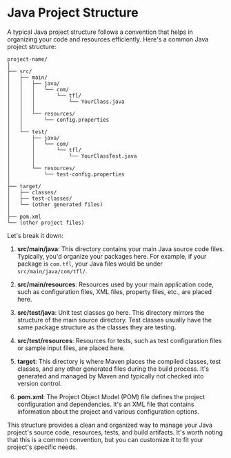 # Java Project Structure

A typical Java project structure follows a convention that helps in organizing your code and resources efficiently. Here's a common Java project structure:

```
project-name/
│
├── src/
│   ├── main/
│   │   ├── java/
│   │   │   └── com/
│   │   │       └── tfl/
│   │   │           └── YourClass.java
│   │   │
│   │   └── resources/
│   │       └── config.properties
│   │
│   └── test/
│       ├── java/
│       │   └── com/
│       │       └── tfl/
│       │           └── YourClassTest.java
│       │
│       └── resources/
│           └── test-config.properties
│
├── target/
│   ├── classes/
│   ├── test-classes/
│   └── (other generated files)
│
├── pom.xml
└── (other project files)
```

Let's break it down:

1. **src/main/java**: This directory contains your main Java source code files. Typically, you'd organize your packages here. For example, if your package is `com.tfl`, your Java files would be under `src/main/java/com/tfl/`.

2. **src/main/resources**: Resources used by your main application code, such as configuration files, XML files, property files, etc., are placed here.

3. **src/test/java**: Unit test classes go here. This directory mirrors the structure of the main source directory. Test classes usually have the same package structure as the classes they are testing.

4. **src/test/resources**: Resources for tests, such as test configuration files or sample input files, are placed here.

5. **target**: This directory is where Maven places the compiled classes, test classes, and any other generated files during the build process. It's generated and managed by Maven and typically not checked into version control.

6. **pom.xml**: The Project Object Model (POM) file defines the project configuration and dependencies. It's an XML file that contains information about the project and various configuration options.

This structure provides a clean and organized way to manage your Java project's source code, resources, tests, and build artifacts. It's worth noting that this is a common convention, but you can customize it to fit your project's specific needs.   